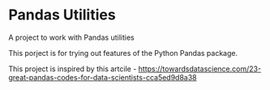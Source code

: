 # Pandas Utilities
A project to work with Pandas utilities

This porject is for trying out features of the Python Pandas package.

This project is inspired by this artcile - https://towardsdatascience.com/23-great-pandas-codes-for-data-scientists-cca5ed9d8a38
